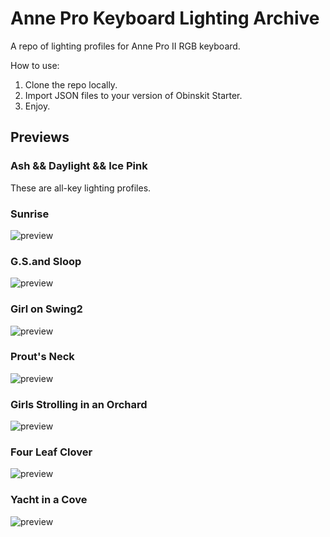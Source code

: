 # Anne Pro Keyboard Lighting Archive
A repo of lighting profiles for Anne Pro II RGB keyboard.

How to use:
1. Clone the repo locally.
2. Import JSON files to your version of Obinskit Starter.
3. Enjoy.

## Previews
### Ash && Daylight && Ice Pink
These are all-key lighting profiles.
### Sunrise
![preview](https://user-images.githubusercontent.com/19824126/92312350-ca332c80-ef8d-11ea-8790-da5191e7c24a.png)
### G.S.and Sloop
![preview](https://user-images.githubusercontent.com/19824126/92419761-6a7b8380-f13d-11ea-8df2-736df35f5490.png)
### Girl on Swing2
![preview](https://user-images.githubusercontent.com/19824126/92468883-df80a480-f1a1-11ea-93e7-d14aec3d5c35.png)
### Prout's Neck
![preview](https://user-images.githubusercontent.com/19824126/92585064-7ad94e80-f262-11ea-85ef-62609164e53a.png)
### Girls Strolling in an Orchard
![preview](https://user-images.githubusercontent.com/19824126/92805827-6fcc0e80-f387-11ea-9dc2-20ea786edea0.png)
### Four Leaf Clover
![preview](https://user-images.githubusercontent.com/19824126/92922533-ffaf9e00-f403-11ea-9315-8c98c8015d40.png)
### Yacht in a Cove
![preview](https://user-images.githubusercontent.com/19824126/93033124-df99fd80-f602-11ea-9136-5ac4fa69c564.png)
